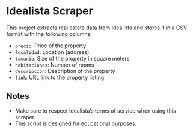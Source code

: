 # Idealista Scraper

This project extracts real estate data from Idealista and stores it in a CSV format with the following columns:

- ```precio```: Price of the property
- ```localidad```: Location (address)
- ```tamanio```: Size of the property in square meters
- ```habitaciones```: Number of rooms
- ```descripcion```: Description of the property
- ```link```: URL link to the property listing


## Notes
- Make sure to respect Idealista’s terms of service when using this scraper.
- This script is designed for educational purposes.